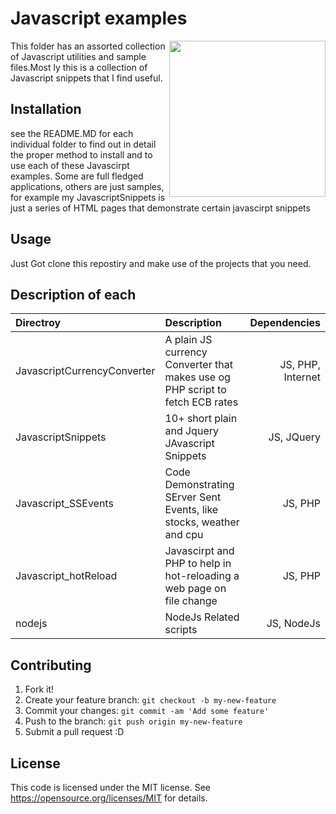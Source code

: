 # Javascript examples 

<img align="right" width="250" src="https://github.com/acbrandao/templates/blob/master/img/javascript.png">
This folder has an assorted collection of Javascript utilities and sample files.Most
ly this is a collection of Javascript snippets that I find useful.

## Installation

see the README.MD for each individual folder to find out in detail the proper method to install
and to use each of these Javascirpt examples. Some are full fledged applications, others are just
samples, for example my JavascriptSnippets is just a series of HTML pages that demonstrate certain javascirpt snippets

## Usage

Just Got clone this repostiry and make use of the projects that you need.

## Description of each
| Directroy                   | Description   | Dependencies  |
| :-------------------------- |:------------- | -----:|
| JavascriptCurrencyConverter | A plain JS currency Converter that makes use og PHP script to fetch ECB rates | JS, PHP, Internet |
| JavascriptSnippets    | 10+ short plain and Jquery JAvascript Snippets      |   JS, JQuery |
| Javascript_SSEvents  | Code Demonstrating SErver Sent Events, like stocks, weather and cpu       |    JS, PHP |
| Javascript_hotReload | Javascirpt and PHP to help in hot-reloading a web page on file change | JS, PHP |
| nodejs  | NodeJs Related scripts | JS, NodeJs |

## Contributing
1. Fork it!
2. Create your feature branch: `git checkout -b my-new-feature`
3. Commit your changes: `git commit -am 'Add some feature'`
4. Push to the branch: `git push origin my-new-feature`
5. Submit a pull request :D

## License
This code  is licensed under the MIT license. See https://opensource.org/licenses/MIT  for details.
